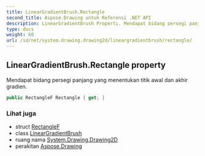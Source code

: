 ```yaml
---
title: LinearGradientBrush.Rectangle
second_title: Aspose.Drawing untuk Referensi .NET API
description: LinearGradientBrush Properti. Mendapat bidang persegi panjang yang menentukan titik awal dan akhir gradien.
type: docs
weight: 60
url: /id/net/system.drawing.drawing2d/lineargradientbrush/rectangle/
---
```

## LinearGradientBrush.Rectangle property

Mendapat bidang persegi panjang yang menentukan titik awal dan akhir gradien.

```csharp
public RectangleF Rectangle { get; }
```

### Lihat juga

* struct [RectangleF](../../../system.drawing/rectanglef/)
* class [LinearGradientBrush](../)
* ruang nama [System.Drawing.Drawing2D](../../lineargradientbrush/)
* perakitan [Aspose.Drawing](../../../)


